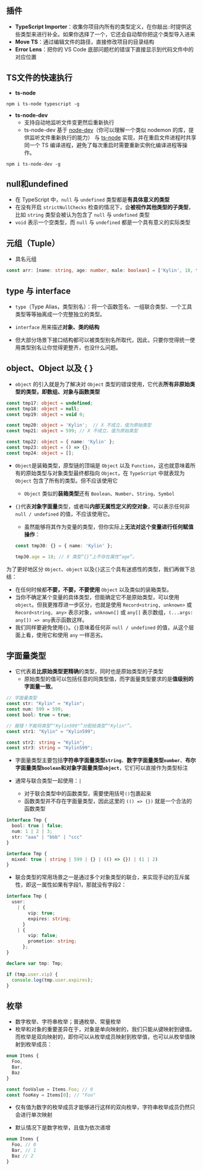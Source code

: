 ## 插件

- **TypeScript Importer**：收集你项目内所有的类型定义，在你敲出`:`时提供这些类型来进行补全。如果你选择了一个，它还会自动帮你把这个类型导入进来
- **Move TS**：通过编辑文件的路径，直接修改项目的目录结构
- **Error Lens**：把你的 VS Code 底部问题栏的错误下直接显示到代码文件中的对应位置

## TS文件的快速执行

- **ts-node**

```shell
npm i ts-node typescript -g
```

- **ts-node-dev**
  - 支持自动地监听文件变更然后重新执行
  - ts-node-dev 基于 [node-dev](https://link.juejin.cn/?target=https%3A%2F%2Fgithub.com%2Ffgnass%2Fnode-dev)（你可以理解一个类似 nodemon 的库，提供监听文件重新执行的能力） 与 [ts-node](https://link.juejin.cn/?target=https%3A%2F%2Fgithub.com%2FTypeStrong%2Fts-node) 实现，并在重启文件进程时共享同一个 TS 编译进程，避免了每次重启时需要重新实例化编译进程等操作。

```shell
npm i ts-node-dev -g
```

## null和undefined

- 在 TypeScript 中，`null` 与 `undefined` 类型都是**有具体意义的类型**
- 在没有开启 `strictNullChecks` 检查的情况下，会**被视作其他类型的子类型**，比如 `string` 类型会被认为包含了 `null` 与 `undefined` 类型
- `void` 表示一个空类型，而 `null` 与 `undefined` 都是一个具有意义的实际类型

## 元组（Tuple）

- 具名元组

```ts
const arr: [name: string, age: number, male: boolean] = ['Kylin', 18, true];
```

## type 与 interface

- `type`（Type Alias，类型别名）：将一个函数签名、一组联合类型、一个工具类型等等抽离成一个完整独立的类型。

- `interface` 用来描述**对象、类的结构**
- 但大部分场景下接口结构都可以被类型别名所取代，因此，只要你觉得统一使用类型别名让你觉得更整齐，也没什么问题。

## object、Object 以及 { }

- `object` 的引入就是为了解决对 `Object` 类型的错误使用，它代表**所有非原始类型的类型，即数组、对象与函数类型**

```ts
const tmp17: object = undefined;
const tmp18: object = null;
const tmp19: object = void 0;

const tmp20: object = 'Kylin';  // X 不成立，值为原始类型
const tmp21: object = 599; // X 不成立，值为原始类型

const tmp22: object = { name: 'Kylin' };
const tmp23: object = () => {};
const tmp24: object = [];
```

- `Object`是装箱类型，原型链的顶端是 `Object` 以及 `Function`，这也就意味着所有的原始类型与对象类型最终都指向 `Object`，在 `TypeScript` 中就表现为 `Object` 包含了所有的类型。但不应该使用它

  - `Object` 类似的**装箱类型**还有 `Boolean`、`Number`、`String`、`Symbol`

- `{}`代表**对象字面量**类型，或者叫**内部无属性定义的空对象**，可以表示任何非 `null / undefined` 的值，不应该使用它。

  - 虽然能够将其作为变量的类型，但你实际上**无法对这个变量进行任何赋值操作**：

  ```ts
  const tmp30: {} = { name: 'Kylin' };
  
  tmp30.age = 18; // X 类型“{}”上不存在属性“age”。
  ```

为了更好地区分 `Object`、`object` 以及`{}`这三个具有迷惑性的类型，我们再做下总结：

- 在任何时候都**不要，不要，不要使用** `Object` 以及类似的装箱类型。
- 当你不确定某个变量的具体类型，但能确定它不是原始类型，可以使用 `object`。但我更推荐进一步区分，也就是使用 `Record<string, unknown>` 或 `Record<string, any>` 表示对象，`unknown[]` 或 `any[]` 表示数组，`(...args: any[]) => any`表示函数这样。
- 我们同样要避免使用`{}`。`{}`意味着任何非 `null / undefined` 的值，从这个层面上看，使用它和使用 `any` 一样恶劣。

## 字面量类型

- 它代表着**比原始类型更精确**的类型，同时也是原始类型的子类型
  - 原始类型的值可以包括任意的同类型值，而字面量类型要求的是**值级别的字面量一致**。

```ts
// 字面量类型
const str: "Kylin" = "Kylin";
const num: 599 = 599;
const bool: true = true;

// 报错！不能将类型“"Kylin599"”分配给类型“"Kylin"”。
const str1: "Kylin" = "Kylin599";

const str2: string = "Kylin";
const str3: string = "Kylin599";
```
- 字面量类型主要包括**字符串字面量类型`string`**、**数字字面量类型`number`**、**布尔字面量类型`boolean`**和**对象字面量类型`object`**，它们可以直接作为类型标注

- 通常与联合类型一起使用：`|`
  - 对于联合类型中的函数类型，需要使用括号`()`包裹起来
  - 函数类型并不存在字面量类型，因此这里的 `(() => {})` 就是一个合法的函数类型

```ts
interface Tmp {
  bool: true | false;
  num: 1 | 2 | 3;
  str: "aaa" | "bbb" | "ccc"
}

interface Tmp {
  mixed: true | string | 599 | {} | (() => {}) | (1 | 2)
}
```

- 联合类型的常用场景之一是通过多个对象类型的联合，来实现手动的互斥属性，即这一属性如果有字段1，那就没有字段2：

```ts
interface Tmp {
  user:
    | {
        vip: true;
        expires: string;
      }
    | {
        vip: false;
        promotion: string;
      };
}

declare var tmp: Tmp;

if (tmp.user.vip) {
  console.log(tmp.user.expires);
}

```

## 枚举
- 数字枚举、字符串枚举；普通枚举、常量枚举
- 枚举和对象的重要差异在于，对象是单向映射的，我们只能从键映射到键值。而枚举是双向映射的，即你可以从枚举成员映射到枚举值，也可以从枚举值映射到枚举成员：

```ts
enum Items {
  Foo,
  Bar,
  Baz
}

const fooValue = Items.Foo; // 0
const fooKey = Items[0]; // "Foo"
```

- 仅有值为数字的枚举成员才能够进行这样的双向枚举，字符串枚举成员仍然只会进行单次映射



- 默认情况下是数字枚举，且值为依次递增

```ts
enum Items {
  Foo, // 0
  Bar, // 1
  Baz // 2
}

```
